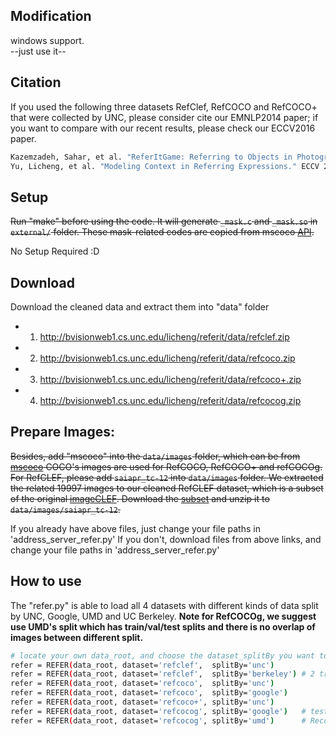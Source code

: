 ## Modification
windows support.</br>
--just use it--

## Citation
If you used the following three datasets RefClef, RefCOCO and RefCOCO+ that were collected by UNC, please consider cite our EMNLP2014 paper; if you want to compare with our recent results, please check our ECCV2016 paper.
```bash
Kazemzadeh, Sahar, et al. "ReferItGame: Referring to Objects in Photographs of Natural Scenes." EMNLP 2014.
Yu, Licheng, et al. "Modeling Context in Referring Expressions." ECCV 2016.
```

## Setup
<del>Run "make" before using the code.
It will generate ``_mask.c`` and ``_mask.so`` in ``external/`` folder.
These mask-related codes are copied from mscoco [API](https://github.com/pdollar/coco). </del></br>

No Setup Required :D

## Download
Download the cleaned data and extract them into "data" folder
- 1) http://bvisionweb1.cs.unc.edu/licheng/referit/data/refclef.zip
- 2) http://bvisionweb1.cs.unc.edu/licheng/referit/data/refcoco.zip
- 3) http://bvisionweb1.cs.unc.edu/licheng/referit/data/refcoco+.zip 
- 4) http://bvisionweb1.cs.unc.edu/licheng/referit/data/refcocog.zip 

## Prepare Images:
<del>Besides, add "mscoco" into the ``data/images`` folder, which can be from [mscoco](http://mscoco.org/dataset/#overview)
COCO's images are used for RefCOCO, RefCOCO+ and refCOCOg.
For RefCLEF, please add ``saiapr_tc-12`` into ``data/images`` folder. We extracted the related 19997 images to our cleaned RefCLEF dataset, which is a subset of the original [imageCLEF](http://imageclef.org/SIAPRdata). Download the [subset](http://bvisionweb1.cs.unc.edu/licheng/referit/data/images/saiapr_tc-12.zip) and unzip it to ``data/images/saiapr_tc-12``.</del></br>

If you already have above files, just change your file paths in 'address_server_refer.py'
If you don't, download files from above links, and change your file paths in 'address_server_refer.py'


## How to use
The "refer.py" is able to load all 4 datasets with different kinds of data split by UNC, Google, UMD and UC Berkeley.
**Note for RefCOCOg, we suggest use UMD's split which has train/val/test splits and there is no overlap of images between different split.**
```bash
# locate your own data_root, and choose the dataset_splitBy you want to use
refer = REFER(data_root, dataset='refclef',  splitBy='unc')
refer = REFER(data_root, dataset='refclef',  splitBy='berkeley') # 2 train and 1 test images missed
refer = REFER(data_root, dataset='refcoco',  splitBy='unc')
refer = REFER(data_root, dataset='refcoco',  splitBy='google')
refer = REFER(data_root, dataset='refcoco+', splitBy='unc')
refer = REFER(data_root, dataset='refcocog', splitBy='google')   # test split not released yet
refer = REFER(data_root, dataset='refcocog', splitBy='umd')      # Recommended, including train/val/test
```


<!-- refs(dataset).p contains list of refs, where each ref is
{ref_id, ann_id, category_id, file_name, image_id, sent_ids, sentences}
ignore filename

Each sentences is a list of sent
{arw, sent, sent_id, tokens}
 -->
